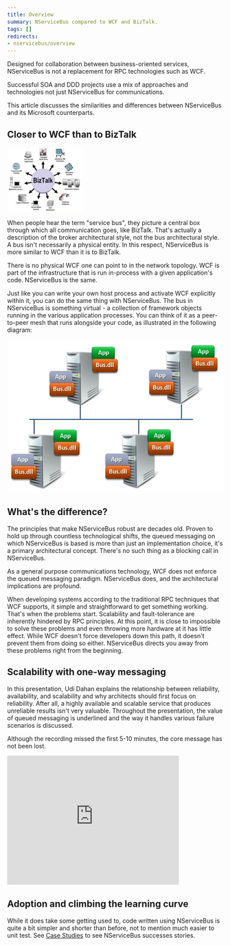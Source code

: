 ```yaml
---
title: Overview
summary: NServiceBus compared to WCF and BizTalk.
tags: []
redirects:
- nservicebus/overview
---
```


Designed for collaboration between business-oriented services, NServiceBus is not a replacement for RPC technologies such as WCF.

Successful SOA and DDD projects use a mix of approaches and technologies not just NServiceBus for communications.

This article discusses the similarities and differences between NServiceBus and its Microsoft counterparts.


## Closer to WCF than to BizTalk

![BizTalk](biztalk.jpg)

When people hear the term "service bus", they picture a central box through which all communication goes, like BizTalk. That's actually a description of the broker architectural style, not the bus architectural style. A bus isn't necessarily a physical entity. In this respect, NServiceBus is more similar to WCF than it is to BizTalk.

There is no physical WCF one can point to in the network topology. WCF is part of the infrastructure that is run in-process with a given application's code. NServiceBus is the same.

Just like you can write your own host process and activate WCF explicitly within it, you can do the same thing with NServiceBus. The bus in NServiceBus is something virtual - a collection of framework objects running in the various application processes. You can think of it as a peer-to-peer mesh that runs alongside your code, as illustrated in the following diagram:

![deployment topology](deployment-topology.jpg)


## What's the difference?

The principles that make NServiceBus robust are decades old. Proven to hold up through countless technological shifts, the queued messaging on which NServiceBus is based is more than just an implementation choice, it's a primary architectural concept. There's no such thing as a blocking call in NServiceBus.

As a general purpose communications technology, WCF does not enforce the queued messaging paradigm. NServiceBus does, and the architectural implications are profound.

When developing systems according to the traditional RPC techniques that WCF supports, it simple and straightforward to get something working. That's when the problems start. Scalability and fault-tolerance are inherently hindered by RPC principles. At this point, it is close to impossible to solve these problems and even throwing more hardware at it has little effect. While WCF doesn't force developers down this path, it doesn't prevent them from doing so either. NServiceBus directs you away from these problems right from the beginning.


## Scalability with one-way messaging

In this presentation, Udi Dahan explains the relationship between reliability, availability, and scalability and why architects should first focus on reliability. After all, a highly available and scalable service that produces unreliable results isn't very valuable. Throughout the presentation, the value of queued messaging is underlined and the way it handles various failure scenarios is discussed.

Although the recording missed the first 5-10 minutes, the core message has not been lost.

<iframe allowfullscreen frameborder="0" height="300" mozallowfullscreen src="https://player.vimeo.com/video/6222577" webkitallowfullscreen width="400"></iframe>


## Adoption and climbing the learning curve

While it does take some getting used to, code written using NServiceBus is quite a bit simpler and shorter than before, not to mention much easier to unit test. See [Case Studies](http://particular.net/casestudies) to see NServiceBus successes stories.